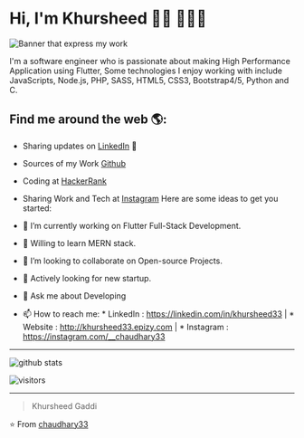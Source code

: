 # Hi, I'm Khursheed 👋🏾 👩🏾‍💻

<img src="https://images.unsplash.com/photo-1550439062-609e1531270e?ixid=MnwxMjA3fDB8MHxwaG90by1wYWdlfHx8fGVufDB8fHx8&ixlib=rb-1.2.1&auto=format&fit=crop&w=1050&q=80" alt="Banner that express my work">

I'm a software engineer who is passionate about making High Performance Application using Flutter, Some technologies I enjoy working with include JavaScripts, Node.js, PHP,  SASS, HTML5, CSS3, Bootstrap4/5, Python and C.


## Find me around the web 🌎:
- Sharing updates on <a href="https://www.linkedin.com/in/khursheed33/">LinkedIn</a> 💼
- Sources of my Work <a href="https://github.com/khursheed33/khursheed33">Github</a> 
- Coding at <a href="https://www.hackerrank.com/khursheed33">HackerRank</a>
- Sharing Work and Tech at <a href="https://www.instagram.com/flutterians/">Instagram</a>
Here are some ideas to get you started:

- 🔭 I’m currently working on Flutter Full-Stack Development.
- 🌱 Willing to learn MERN stack.
- 👯 I’m looking to collaborate on Open-source Projects.
- 🤔 Actively looking for new startup.
- 💬 Ask me about Developing 
- 📫 How to reach me: * LinkedIn : https://linkedin.com/in/khursheed33 | * Website : http://khursheed33.epizy.com | * Instagram : https://instagram.com/__chaudhary33

______________________________________________________________________________________
![github stats](https://github-readme-stats.vercel.app/api?username=khursheed33&show_icons=true)

![visitors](https://visitor-badge.glitch.me/badge?page_id=khursheed33.khursheed33) 

---------------------------------------------------------------------------------------------------------------------------------------------------------------------------------
> Khursheed Gaddi

⭐️ From [chaudhary33](http://www.github.com/khursheed33)

